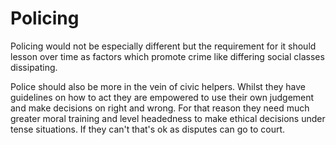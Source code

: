 ---
---

# Policing

Policing would not be especially different but the requirement for it should lesson over time as factors which promote crime like differing social classes dissipating.

Police should also be more in the vein of civic helpers. Whilst they have guidelines on how to act they are empowered to use their own judgement and make decisions on right and wrong. For that reason they need much greater moral training and level headedness to make ethical decisions under tense situations. If they can't that's ok as disputes can go to court.
